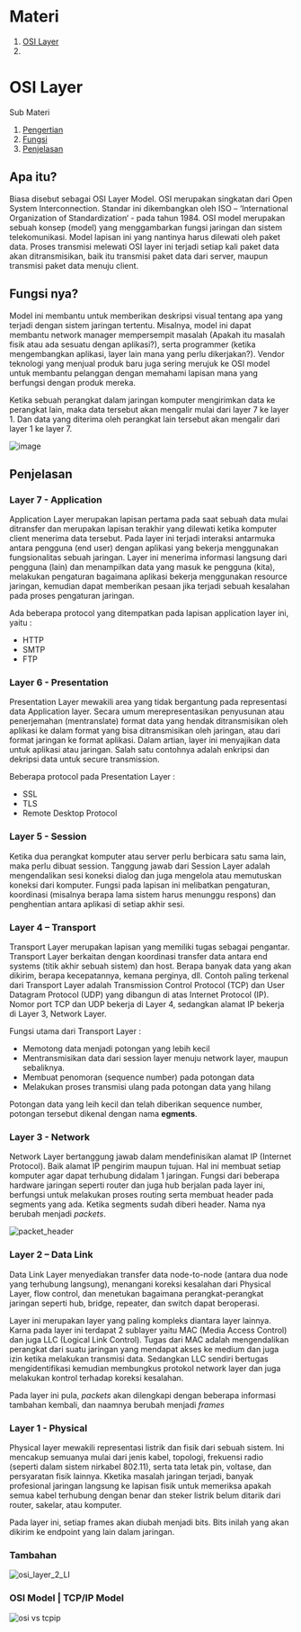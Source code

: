 # Materi
1. [OSI Layer](#osi-layer)
2. 

# OSI Layer
Sub Materi
1. [Pengertian](#apa-itu)
2. [Fungsi](#fungsi-nya)
3. [Penjelasan](#penjelasan)

## Apa itu?

Biasa disebut sebagai OSI Layer Model. OSI merupakan singkatan dari Open System Interconnection. Standar ini dikembangkan oleh ISO – ‘International Organization of Standardization‘ - pada tahun 1984. OSI model merupakan sebuah konsep (model) yang menggambarkan fungsi jaringan dan sistem telekomunikasi. Model lapisan ini yang nantinya harus dilewati oleh paket data. Proses transmisi melewati OSI layer ini terjadi setiap kali paket data akan ditransmisikan, baik itu transmisi paket data dari server, maupun transmisi paket data menuju client.

## Fungsi nya?

Model ini membantu untuk memberikan deskripsi visual tentang apa yang terjadi dengan sistem jaringan tertentu. Misalnya, model ini dapat membantu network manager mempersempit masalah (Apakah itu masalah fisik atau ada sesuatu dengan aplikasi?), serta programmer (ketika mengembangkan aplikasi, layer lain mana yang perlu dikerjakan?). Vendor teknologi yang menjual produk baru juga sering merujuk ke OSI model untuk membantu pelanggan dengan memahami lapisan mana yang berfungsi dengan produk mereka.

Ketika sebuah perangkat dalam jaringan komputer mengirimkan data ke perangkat lain, maka data tersebut akan mengalir mulai dari layer 7 ke layer 1. Dan data yang diterima oleh perangkat lain tersebut akan mengalir dari layer 1 ke layer 7.

![image](https://user-images.githubusercontent.com/75016595/131870451-2482b441-031d-4300-8ca2-d9f0e43c9fac.png)

## Penjelasan

### Layer 7 - Application

Application Layer merupakan lapisan pertama pada saat sebuah data mulai ditransfer dan merupakan lapisan terakhir yang dilewati ketika komputer client menerima data tersebut. Pada layer ini terjadi interaksi antarmuka antara pengguna (end user) dengan aplikasi yang bekerja menggunakan fungsionalitas sebuah jaringan. Layer ini menerima informasi langsung dari pengguna (lain) dan menampilkan data yang masuk ke pengguna (kita), melakukan pengaturan bagaimana aplikasi bekerja menggunakan resource jaringan, kemudian dapat memberikan pesaan jika terjadi sebuah kesalahan pada proses pengaturan jaringan.

Ada beberapa protocol yang ditempatkan pada lapisan application layer ini, yaitu :
- HTTP
- SMTP
- FTP

### Layer 6 - Presentation

Presentation Layer mewakili area yang tidak bergantung pada representasi data Application layer. Secara umum merepresentasikan penyusunan atau penerjemahan (mentranslate) format data yang hendak ditransmisikan oleh aplikasi ke dalam format yang bisa ditransmisikan oleh jaringan, atau dari format jaringan ke format aplikasi. Dalam artian, layer ini menyajikan data untuk aplikasi atau jaringan. Salah satu contohnya adalah enkripsi dan dekripsi data untuk secure transmission.

Beberapa protocol pada Presentation Layer :
- SSL
- TLS
- Remote Desktop Protocol

### Layer 5 - Session

Ketika dua perangkat komputer atau server perlu berbicara satu sama lain, maka perlu dibuat session. Tanggung jawab dari Session Layer adalah mengendalikan sesi koneksi dialog dan juga mengelola atau memutuskan koneksi dari komputer. Fungsi pada lapisan ini melibatkan pengaturan, koordinasi (misalnya berapa lama sistem harus menunggu respons) dan penghentian antara aplikasi di setiap akhir sesi.

### Layer 4 – Transport

Transport Layer merupakan lapisan yang memiliki tugas sebagai pengantar. Transport Layer berkaitan dengan koordinasi transfer data antara end systems (titik akhir sebuah sistem) dan host. Berapa banyak data yang akan dikirim, berapa kecepatannya, kemana perginya, dll. Contoh paling terkenal dari Transport Layer adalah Transmission Control Protocol (TCP) dan User Datagram Protocol (UDP) yang dibangun di atas Internet Protocol (IP). Nomor port TCP dan UDP bekerja di Layer 4, sedangkan alamat IP bekerja di Layer 3, Network Layer.

Fungsi utama dari Transport Layer :
- Memotong data menjadi potongan yang lebih kecil
- Mentransmisikan data dari session layer menuju network layer, maupun sebaliknya.
- Membuat penomoran (sequence number) pada potongan data
- Melakukan proses transmisi ulang pada potongan data yang hilang

Potongan data yang leih kecil dan telah diberikan sequence number, potongan tersebut dikenal dengan nama **egments**.

### Layer 3 - Network

Network Layer bertanggung jawab dalam mendefinisikan alamat IP (Internet Protocol). Baik alamat IP pengirim maupun tujuan. Hal ini membuat setiap komputer agar dapat terhubung didalam 1 jaringan. Fungsi dari beberapa hardware jaringan seperti router dan juga hub berjalan pada layer ini, berfungsi untuk melakukan proses routing serta membuat header pada segments yang ada. Ketika segments sudah diberi header. Nama nya berubah menjadi _packets_.

![packet_header](https://user-images.githubusercontent.com/75016595/132091362-cbdc032a-5309-4cbd-8fe7-6159f5f49dcb.png)

### Layer 2 – Data Link

Data Link Layer menyediakan transfer data node-to-node (antara dua node yang terhubung langsung), menangani koreksi kesalahan dari Physical Layer, flow control, dan menetukan bagaimana perangkat-perangkat jaringan seperti hub, bridge, repeater, dan switch dapat beroperasi.

Layer ini merupakan layer yang paling kompleks diantara layer lainnya. Karna pada layer ini terdapat 2 sublayer yaitu MAC (Media Access Control) dan juga LLC (Logical Link Control). Tugas dari MAC adalah mengendalikan perangkat dari suatu jaringan yang mendapat akses ke medium dan juga izin ketika melakukan transmisi data. Sedangkan LLC sendiri bertugas mengidentifikasi kemudian membungkus protokol network layer dan juga melakukan kontrol terhadap koreksi kesalahan.

Pada layer ini pula, _packets_ akan dilengkapi dengan beberapa informasi tambahan kembali, dan naamnya berubah menjadi _frames_

### Layer 1 - Physical

Physical layer mewakili representasi listrik dan fisik dari sebuah sistem. Ini mencakup semuanya mulai dari jenis kabel, topologi, frekuensi radio (seperti dalam sistem nirkabel 802.11), serta tata letak pin, voltase, dan persyaratan fisik lainnya. Kketika masalah jaringan terjadi, banyak profesional jaringan langsung ke lapisan fisik untuk memeriksa apakah semua kabel terhubung dengan benar dan steker listrik belum ditarik dari router, sakelar, atau komputer.

Pada layer ini, setiap frames akan diubah menjadi bits. Bits inilah yang akan dikirim ke endpoint yang lain dalam jaringan.

### Tambahan
![osi_layer_2_LI](https://user-images.githubusercontent.com/75016595/132080044-488a3c1d-2b88-4dc6-b182-66a6b08c5511.jpg)

### OSI Model | TCP/IP Model
![osi vs tcpip](https://user-images.githubusercontent.com/75016595/132092697-54961411-73f2-426d-8184-2f5769822952.png)
